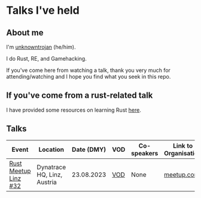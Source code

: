 # Talks I've held

## About me

I'm [unknowntrojan](https://github.com/unknowntrojan) (he/him).

I do Rust, RE, and Gamehacking.

If you've come here from watching a talk, thank you very much for attending/watching and I hope you find what you seek in this repo.

## If you've come from a rust-related talk

I have provided some resources on learning Rust [here](RUST.md).

## Talks

| Event | Location | Date (DMY) | VOD | Co-speakers | Link to Organisation |
| ---   | ---      | ---        | --- | ---         | ---                  |
| [Rust Meetup Linz #32](23-08-2023-RustLinz/README.md) | Dynatrace HQ, Linz, Austria | 23.08.2023 | [VOD](https://youtu.be/krtZGDewYpo) | None | [meetup.com](https://www.meetup.com/rust-linz/events/294718621) |

